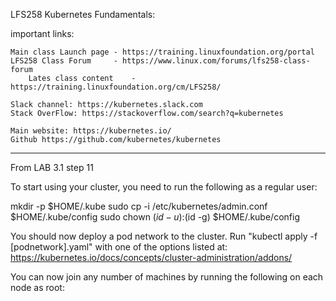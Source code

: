 LFS258 Kubernetes Fundamentals:

important links:

	Main class Launch page - https://training.linuxfoundation.org/portal
	LFS258 Class Forum     - https://www.linux.com/forums/lfs258-class-forum
        Lates class content    - https://training.linuxfoundation.org/cm/LFS258/

	Slack channel: https://kubernetes.slack.com
	Stack OverFlow: https://stackoverflow.com/search?q=kubernetes

	Main website: https://kubernetes.io/
	Github https://github.com/kubernetes/kubernetes


--------------------------------------------------------------------------
From LAB 3.1 step 11

To start using your cluster, you need to run the following as a regular user:

  mkdir -p $HOME/.kube
  sudo cp -i /etc/kubernetes/admin.conf $HOME/.kube/config
  sudo chown $(id -u):$(id -g) $HOME/.kube/config

You should now deploy a pod network to the cluster.
Run "kubectl apply -f [podnetwork].yaml" with one of the options listed at:
  https://kubernetes.io/docs/concepts/cluster-administration/addons/

You can now join any number of machines by running the following on each node
as root:

  